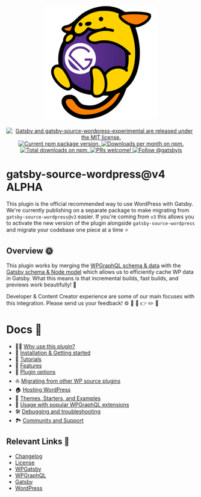 <div align="center" style="margin-bottom: 20px;">
<img src="docs/assets/gatsby-wapuus.png" alt="Wapuu hugging a ball with the Gatsby logo on it" />
</div>

<p align="center">
  <a href="https://github.com/gatsbyjs/gatsby-source-wordpress-experimental/blob/master/LICENSE">
    <img src="https://img.shields.io/badge/license-MIT-blue.svg" alt="Gatsby and gatsby-source-wordpress-experimental are released under the MIT license." />
  </a>
  <a href="https://www.npmjs.org/package/gatsby-source-wordpress-experimental">
    <img src="https://img.shields.io/npm/v/gatsby-source-wordpress-experimental.svg" alt="Current npm package version." />
  </a>
  <a href="https://npmcharts.com/compare/gatsby-source-wordpress-experimental?minimal=true">
    <img src="https://img.shields.io/npm/dm/gatsby-source-wordpress-experimental.svg" alt="Downloads per month on npm." />
  </a>
  <a href="https://npmcharts.com/compare/gatsby-source-wordpress-experimental?minimal=true">
    <img src="https://img.shields.io/npm/dt/gatsby-source-wordpress-experimental.svg" alt="Total downloads on npm." />
  </a>
  <a href="https://gatsbyjs.org/contributing/how-to-contribute/">
    <img src="https://img.shields.io/badge/PRs-welcome-brightgreen.svg" alt="PRs welcome!" />
  </a>
  <a href="https://twitter.com/intent/follow?screen_name=gatsbyjs">
    <img src="https://img.shields.io/twitter/follow/gatsbyjs.svg?label=Follow%20@gatsbyjs" alt="Follow @gatsbyjs" />
  </a>
</p>

# gatsby-source-wordpress@v4 ALPHA

This plugin is the official recommended way to use WordPress with Gatsby. We're currently publishing on a separate package to make migrating from `gatsby-source-wordpress@v3` easier. If you're coming from `v3` ​this allows you to activate the new version of the plugin alongside `gatsby-source-wordpress` and migrate your codebase one piece at a time :star:

## Overview :sun_with_face:

This plugin works by merging the [WPGraphQL schema & data](https://docs.wpgraphql.com/guides/about-wpgraphql/) with the [Gatsby schema & Node model](https://www.gatsbyjs.org/docs/node-model/) which allows us to efficiently cache WP data in Gatsby. What this means is that incremental builds, fast builds, and previews work beautifully! :nail_care:

Developer & Content Creator experience are some of our main focuses with this integration. Please send us your feedback! :gear: :mag_right: :eyes: :point_right: :pencil2: :page_facing_up:

# Docs :book:

- :woman_singer: [Why use this plugin?](./docs/why-use-this-plugin.md)
- :runner: [Installation & Getting started](./docs/getting-started.md)
- :school: [Tutorials](./docs/tutorials/index.md)
- :feet: [Features](./docs/features/index.md)
- :electric_plug: [Plugin options](./docs/plugin-options.md)
- :boat: [Migrating from other WP source plugins](./docs/migrating-from-other-wp-source-plugins.md)
- :house: [Hosting WordPress](./docs/hosting.md)
- :athletic_shoe: [Themes, Starters, and Examples](./docs/themes-starters-examples.md)
- :medal_sports: [Usage with popular WPGraphQL extensions](./docs/usage-with-popular-wp-graphql-extensions.md)
- :hammer_and_wrench: [Debugging and troubleshooting](./docs/debugging-and-troubleshooting.md)
- :national_park: [Community and Support](./docs/community-and-support.md)

## Relevant Links :link:

- [Changelog](./CHANGELOG.md)
- [License](./LICENSE)
- [WPGatsby](https://github.com/gatsbyjs/wp-gatsby)
- [WPGraphQL](https://github.com/wp-graphql/wp-graphql)
- [Gatsby](https://www.gatsbyjs.org/)
- [WordPress](https://wordpress.org/)
